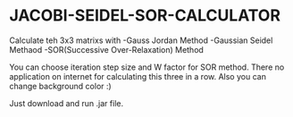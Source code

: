 # JACOBI-SEIDEL-SOR-CALCULATOR
Calculate teh 3x3 matrixs with
-Gauss Jordan Method
-Gaussian Seidel Methaod
-SOR(Successive Over-Relaxation) Method

You can choose iteration step size and W factor for SOR method.
There no application on internet for calculating this three in a row.
Also you can change background color :)

Just download and run .jar file.
